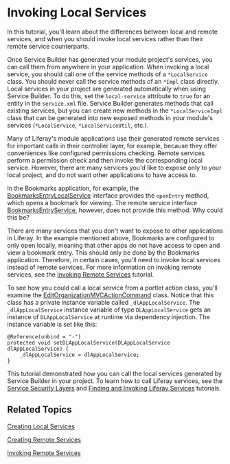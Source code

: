 # Invoking Local Services

In this tutorial, you'll learn about the differences between local and remote
services, and when you should invoke local services rather than their remote
service counterparts.

Once Service Builder has generated your module project's services, you can call
them from anywhere in your application. When invoking a local service, you
should call one of the service methods of a `*LocalService` class. You should
never call the service methods of an `*Impl` class directly. Local services in
your project are generated automatically when using Service Builder. To do this,
set the `local-service` attribute to `true` for an entity in the `service.xml`
file. Service Builder generates methods that call existing services, but you can
create new methods in the `*LocalServiceImpl` class that can be generated into
new exposed methods in your module's services (`*LocalService`,
`*LocalServiceUtil`, etc.).

Many of Liferay's module applications use their generated remote services for
important calls in their controller layer, for example, because they offer
conveniences like configured permissions checking. Remote services perform a
permission check and then invoke the corresponding local service. However, there
are many services you'd like to expose only to your local project, and do not
want other applications to have access to.

In the Bookmarks application, for example, the
[BookmarksEntryLocalService](https://github.com/liferay/liferay-portal/blob/master/modules/apps/collaboration/bookmarks/bookmarks-api/src/main/java/com/liferay/bookmarks/service/BookmarksEntryLocalService.java)
interface provides the `openEntry` method, which opens a bookmark for viewing.
The remote service interface
[BookmarksEntryService](https://github.com/liferay/liferay-portal/blob/master/modules/apps/collaboration/bookmarks/bookmarks-api/src/main/java/com/liferay/bookmarks/service/BookmarksEntryService.java),
however, does not
provide this method. Why could this be?

There are many services that you don't want to expose to other applications in
Liferay. In the example mentioned above, Bookmarks are configured to only open
locally, meaning that other apps do not have access to open and view a bookmark
entry. This should only be done by the Bookmarks application. Therefore, in
certain cases, you'll need to invoke local services instead of remote services.
For more information on invoking remote services, see the
[Invoking Remote Services](/develop/tutorials/-/knowledge_base/7-0/invoking-remote-services)
tutorial.

To see how you could call a local service from a portlet action class, you'll
examine the
[EditOrganizationMVCActionCommand](https://github.com/liferay/liferay-portal/blob/master/modules/apps/foundation/users-admin/users-admin-web/src/main/java/com/liferay/users/admin/web/portlet/action/EditOrganizationMVCActionCommand.java)
class. Notice that this class has a private instance variable called
`_dlAppLocalService`. The `_dlAppLocalService` instance variable of type
`DLAppLocalService` gets an instance of `DLAppLocalService` at runtime via
dependency injection. The instance variable is set like this:

    @Reference(unbind = "-")
    protected void setDLAppLocalService(DLAppLocalService dlAppLocalService) {
        _dlAppLocalService = dlAppLocalService;
    }

This tutorial demonstrated how you can call the local services generated by
Service Builder in your project. To learn how to call Liferay services, see the
[Service Security Layers](/develop/tutorials/-/knowledge_base/7-0/service-security-layers)
and
[Finding and Invoking Liferay Services](/develop/tutorials/-/knowledge_base/7-0/finding-and-invoking-liferay-services)
tutorials.

## Related Topics

[Creating Local Services](/develop/tutorials/-/knowledge_base/7-0/creating-local-services)

[Creating Remote Services](/develop/tutorials/-/knowledge_base/7-0/creating-remote-services)

[Invoking Remote Services](/develop/tutorials/-/knowledge_base/7-0/invoking-remote-services)

